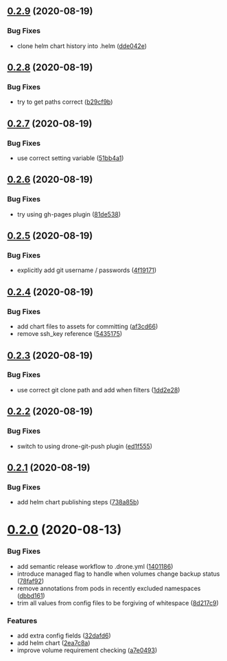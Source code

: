 ## [0.2.9](https://github.com/smoothify/velero-volume-controller/compare/v0.2.8...v0.2.9) (2020-08-19)


### Bug Fixes

* clone helm chart history into .helm ([dde042e](https://github.com/smoothify/velero-volume-controller/commit/dde042eedf6a7a2deac35d4c9a19141a2c9bc799))

## [0.2.8](https://github.com/smoothify/velero-volume-controller/compare/v0.2.7...v0.2.8) (2020-08-19)


### Bug Fixes

* try to get paths correct ([b29cf9b](https://github.com/smoothify/velero-volume-controller/commit/b29cf9b062990e1729ac5bccde9cced2e912a1b1))

## [0.2.7](https://github.com/smoothify/velero-volume-controller/compare/v0.2.6...v0.2.7) (2020-08-19)


### Bug Fixes

* use correct setting variable ([51bb4a1](https://github.com/smoothify/velero-volume-controller/commit/51bb4a13e81f4370c4fd551b44b2b63e7f35db79))

## [0.2.6](https://github.com/smoothify/velero-volume-controller/compare/v0.2.5...v0.2.6) (2020-08-19)


### Bug Fixes

* try using gh-pages plugin ([81de538](https://github.com/smoothify/velero-volume-controller/commit/81de5388878bb870e9bd48ff78f178f05bea2aaa))

## [0.2.5](https://github.com/smoothify/velero-volume-controller/compare/v0.2.4...v0.2.5) (2020-08-19)


### Bug Fixes

* explicitly add git username / passwords ([4f19171](https://github.com/smoothify/velero-volume-controller/commit/4f1917185e3cdc48ea3554357d42d3e67b9b3009))

## [0.2.4](https://github.com/smoothify/velero-volume-controller/compare/v0.2.3...v0.2.4) (2020-08-19)


### Bug Fixes

* add chart files to assets for committing ([af3cd66](https://github.com/smoothify/velero-volume-controller/commit/af3cd66dc037069e1e74be530e0ed7702f35522f))
* remove ssh_key reference ([5435175](https://github.com/smoothify/velero-volume-controller/commit/54351755e3a2eb35e98aa98ef0a41f3581806ed1))

## [0.2.3](https://github.com/smoothify/velero-volume-controller/compare/v0.2.2...v0.2.3) (2020-08-19)


### Bug Fixes

* use correct git clone path and add when filters ([1dd2e28](https://github.com/smoothify/velero-volume-controller/commit/1dd2e28ebd10cc44e99511fe259c83df84934663))

## [0.2.2](https://github.com/smoothify/velero-volume-controller/compare/v0.2.1...v0.2.2) (2020-08-19)


### Bug Fixes

* switch to using drone-git-push plugin ([ed1f555](https://github.com/smoothify/velero-volume-controller/commit/ed1f55573b54f2165ebc1bf512c1fa5374e0f4c0))

## [0.2.1](https://github.com/smoothify/velero-volume-controller/compare/v0.2.0...v0.2.1) (2020-08-19)


### Bug Fixes

* add helm chart publishing steps ([738a85b](https://github.com/smoothify/velero-volume-controller/commit/738a85bba7fa944a50ac0eab55ba6e133a20b801))

# [0.2.0](https://github.com/smoothify/velero-volume-controller/compare/v0.1.0...v0.2.0) (2020-08-13)


### Bug Fixes

* add semantic release workflow to .drone.yml ([1401186](https://github.com/smoothify/velero-volume-controller/commit/1401186cd77643e768c2a7e7f2d9d832687ec730))
* introduce managed flag to handle when volumes change backup status ([78faf92](https://github.com/smoothify/velero-volume-controller/commit/78faf92c81b06e3b0d7d5e5196bff9287552480f))
* remove annotations from pods in recently excluded namespaces ([dbbd161](https://github.com/smoothify/velero-volume-controller/commit/dbbd1616ed1aaca756ef6786850ca7e7dc37322b))
* trim all values from config files to be forgiving of whitespace ([8d217c9](https://github.com/smoothify/velero-volume-controller/commit/8d217c9bcc3f268bab68a3f1d51fc82de9cd68e8))


### Features

* add extra config fields ([32dafd6](https://github.com/smoothify/velero-volume-controller/commit/32dafd6b33a3d7cc5695d165faa85cb271db4c8b))
* add helm chart ([2ea7c8a](https://github.com/smoothify/velero-volume-controller/commit/2ea7c8a6accdd1d5218ee9d311d39c2d1b0dc30e))
* improve volume requirement checking ([a7e0493](https://github.com/smoothify/velero-volume-controller/commit/a7e0493ceb12868afeec21ceefc52f91eaf8ad4f))
